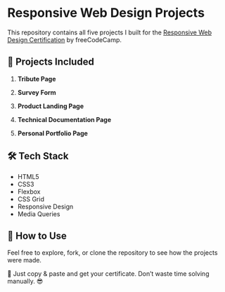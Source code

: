 # Responsive Web Design Projects

This repository contains all five projects I built for the [Responsive Web Design Certification](https://www.freecodecamp.org/learn/responsive-web-design/) by freeCodeCamp.


## 📁 Projects Included

1. **Tribute Page**  


2. **Survey Form**  
  
3. **Product Landing Page**  
   
4. **Technical Documentation Page**  
  
5. **Personal Portfolio Page**  

## 🛠️ Tech Stack
- HTML5
- CSS3
- Flexbox
- CSS Grid
- Responsive Design
- Media Queries



## 📢 How to Use
Feel free to explore, fork, or clone the repository to see how the projects were made.

🚀 Just copy & paste and get your certificate. Don’t waste time solving manually. 😎
